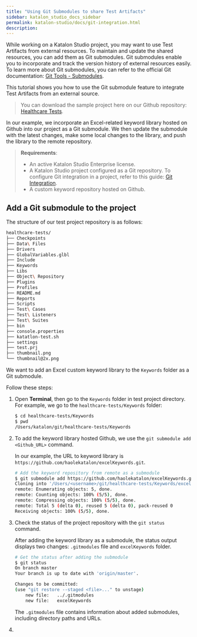 ```yaml
---
title: "Using Git Submodules to share Test Artifacts"
sidebar: katalon_studio_docs_sidebar
permalink: katalon-studio/docs/git-integration.html
description:
---
```


While working on a Katalon Studio project, you may want to use Test Artifacts from external resources. To maintain and update the shared resources, you can add them as Git submodules. Git submodules enable you to incorporate and track the version history of external resources easily. To learn more about Git submodules, you can refer to the official Git documentation: [Git Tools - Submodules](https://git-scm.com/book/en/v2/Git-Tools-Submodules).

This tutorial shows you how to use the Git submodule feature to integrate Test Artifacts from an external source.

> You can download the sample project here on our Github repository: [Healthcare Tests](https://github.com/katalon-studio-samples/healthcare-tests).

In our example, we incorporate an Excel-related keyword library hosted on Github into our project as a Git submodule. We then update the submodule with the latest changes, make some local changes to the library, and push the library to the remote repository.

> **Requirements**:
>
> * An active Katalon Studio Enterprise license.
> * A Katalon Studio project configured as a Git repository. To configure Git integration in a project, refer to this guide: [Git Integration](https://docs.katalon.com/katalon-studio/docs/git-integration.html#configure-git-integration).
> * A custom keyword repository hosted on Github.

## Add a Git submodule to the project

The structure of our test project repository is as follows:

```bash
healthcare-tests/
├── Checkpoints
├── Data\ Files
├── Drivers
├── GlobalVariables.glbl
├── Include
├── Keywords
├── Libs
├── Object\ Repository
├── Plugins
├── Profiles
├── README.md
├── Reports
├── Scripts
├── Test\ Cases
├── Test\ Listeners
├── Test\ Suites
├── bin
├── console.properties
├── katatlon-test.sh
├── settings
├── test.prj
├── thumbnail.png
└── thumbnail@2x.png
```

We want to add an Excel custom keyword library to the `Keywords` folder as a Git submodule.

Follow these steps:

1. Open **Terminal**, then go to the `Keywords` folder in test project directory. For example, we go to the `healthcare-tests/Keywords` folder:

    ```bash
    $ cd healthcare-tests/Keywords
    $ pwd
    /Users/katalon/git/healthcare-tests/Keywords
    ```

2. To add the keyword library hosted Github, we use the ```git submodule add <Github_URL>``` command.

    In our example, the URL to keyword library is `https://github.com/haolekatalon/excelKeywords.git`.

    ```bash
    # Add the keyword repository from remote as a submodule
    $ git submodule add https://github.com/haolekatalon/excelKeywords.git
    Cloning into '/Users/<username>/git/healthcare-tests/Keywords/excelKeywords'...
    remote: Enumerating objects: 5, done.
    remote: Counting objects: 100% (5/5), done.
    remote: Compressing objects: 100% (5/5), done.
    remote: Total 5 (delta 0), reused 5 (delta 0), pack-reused 0
    Receiving objects: 100% (5/5), done.
    ```

3. Check the status of the project repository with the ```git status``` command.

    After adding the keyword library as a submodule, the status output displays two changes: `.gitmodules` file and `excelKeywords` folder.

    ```bash
    # Get the status after adding the submodule
    $ git status
    On branch master
    Your branch is up to date with 'origin/master'.

    Changes to be committed:
    (use "git restore --staged <file>..." to unstage)
        new file:   ../.gitmodules
        new file:   excelKeywords
    ```

    The `.gitmodules` file contains information about added submodules, including directory paths and URLs.

4. 